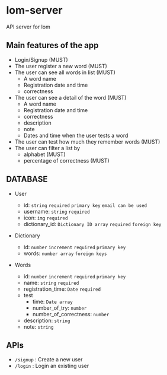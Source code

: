 # lom-server

API server for lom

## Main features of the app
- Login/Signup (MUST)
- The user register a new word (MUST)
- The user can see all words in list (MUST)
  - A word name
  - Registration date and time
  - correctness
- The user can see a detail of the word (MUST)
  - A word name
  - Registration date and time
  - correctness
  - description
  - note
  - Dates and time when the user tests a word
- The user can test how much they remember words (MUST)
- The user can filter a list by
  - alphabet (MUST)
  - percentage of correctness (MUST)

## DATABASE
- User
  - id: `string` `required` `primary key` `email can be used`
  - username: `string` `required`
  - icon: `img` `required`
  - dictionary_id: `Dictionary ID array` `required` `foreign key`

- Dictionary
  - id: `number` `increment` `required` `primary key`
  - words: `number array` `foreign keys`

- Words
  - id: `number` `increment` `required` `primary key`
  - name: `string` `required` 
  - registration_time: `Date` `required`
  - test
    - time: `Date array`
    - number_of_try: `number`
    - number_of_correctness: `number`
  - description: `string`
  - note: `string`


## APIs
- `/signup` : Create a new user
- `/login` : Login an existing user